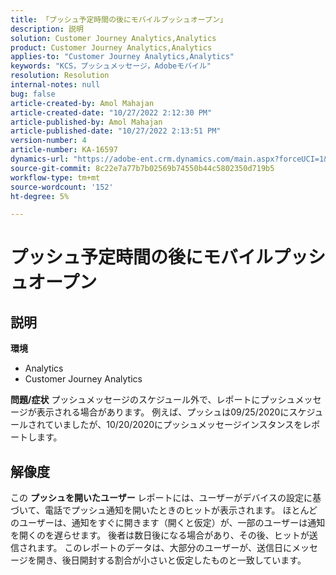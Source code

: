 ```yaml
---
title: 「プッシュ予定時間の後にモバイルプッシュオープン」
description: 説明
solution: Customer Journey Analytics,Analytics
product: Customer Journey Analytics,Analytics
applies-to: "Customer Journey Analytics,Analytics"
keywords: "KCS，プッシュメッセージ，Adobeモバイル"
resolution: Resolution
internal-notes: null
bug: false
article-created-by: Amol Mahajan
article-created-date: "10/27/2022 2:12:30 PM"
article-published-by: Amol Mahajan
article-published-date: "10/27/2022 2:13:51 PM"
version-number: 4
article-number: KA-16597
dynamics-url: "https://adobe-ent.crm.dynamics.com/main.aspx?forceUCI=1&pagetype=entityrecord&etn=knowledgearticle&id=776f6962-0156-ed11-bba2-6045bd006793"
source-git-commit: 8c22e7a77b7b02569b74550b44c5802350d719b5
workflow-type: tm+mt
source-wordcount: '152'
ht-degree: 5%

---
```


# プッシュ予定時間の後にモバイルプッシュオープン

## 説明

<b>環境</b>
- Analytics
- Customer Journey Analytics

<b>問題/症状</b>
プッシュメッセージのスケジュール外で、レポートにプッシュメッセージが表示される場合があります。 例えば、プッシュは09/25/2020にスケジュールされていましたが、10/20/2020にプッシュメッセージインスタンスをレポートします。


## 解像度


この <b>プッシュを開いたユーザー</b> レポートには、ユーザーがデバイスの設定に基づいて、電話でプッシュ通知を開いたときのヒットが表示されます。 ほとんどのユーザーは、通知をすぐに開きます（開くと仮定）が、一部のユーザーは通知を開くのを遅らせます。 後者は数日後になる場合があり、その後、ヒットが送信されます。 このレポートのデータは、大部分のユーザーが、送信日にメッセージを開き、後日開封する割合が小さいと仮定したものと一致しています。
